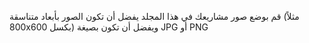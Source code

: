 قم بوضع صور مشاريعك في هذا المجلد
يفضل أن تكون الصور بأبعاد متناسقة (مثلاً 800x600 بكسل)
ويفضل أن تكون بصيغة JPG أو PNG
